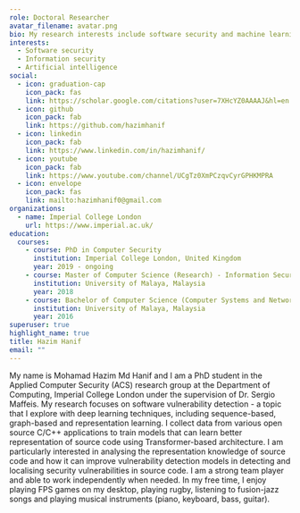 ```yaml
---
role: Doctoral Researcher
avatar_filename: avatar.png
bio: My research interests include software security and machine learning.
interests:
  - Software security
  - Information security
  - Artificial intelligence
social:
  - icon: graduation-cap
    icon_pack: fas
    link: https://scholar.google.com/citations?user=7XHcYZ0AAAAJ&hl=en
  - icon: github
    icon_pack: fab
    link: https://github.com/hazimhanif
  - icon: linkedin
    icon_pack: fab
    link: https://www.linkedin.com/in/hazimhanif/
  - icon: youtube
    icon_pack: fab
    link: https://www.youtube.com/channel/UCgTz0XmPCzqvCyrGPHKMPRA
  - icon: envelope
    icon_pack: fas
    link: mailto:hazimhanif0@gmail.com
organizations:
  - name: Imperial College London
    url: https://www.imperial.ac.uk/
education:
  courses:
    - course: PhD in Computer Security
      institution: Imperial College London, United Kingdom
      year: 2019 - ongoing
    - course: Master of Computer Science (Research) - Information Security
      institution: University of Malaya, Malaysia
      year: 2018
    - course: Bachelor of Computer Science (Computer Systems and Networking)
      institution: University of Malaya, Malaysia
      year: 2016
superuser: true
highlight_name: true
title: Hazim Hanif
email: ""
---
```


My name is Mohamad Hazim Md Hanif and I am a PhD student in the Applied Computer Security (ACS) research group at the Department of Computing, Imperial College London under the supervision of Dr. Sergio Maffeis. My research focuses on software vulnerability detection - a topic that I explore with deep learning techniques, including sequence-based, graph-based and representation learning. I collect data from various open source C/C++ applications to train models that can learn better representation of source code using Transformer-based architecture. I am particularly interested in analysing the representation knowledge of source code and how it can improve vulnerability detection models in detecting and localising security vulnerabilities in source code. I am a strong team player and able to work independently when needed. In my free time, I enjoy playing FPS games on my desktop, playing rugby, listening to fusion-jazz songs and playing musical instruments (piano, keyboard, bass, guitar).


